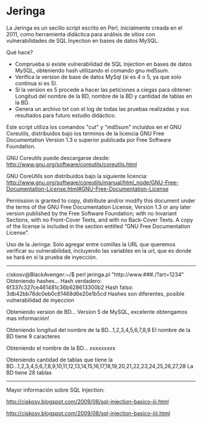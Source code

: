 # Jeringa
La Jeringa es un secillo script escrito en Perl, inicialmente creada en el 2011, como herramienta didáctica para análisis de sitios con vulnerabilidades de SQL Inyection en bases de datos MySQL.

Qué hace?
- Comprueba si existe vulnerabilidad de SQL Injection en bases de datos MySQL, obteniendo hash utilizando el comando gnu md5sum.
- Verifica la version de base de datos MySql (si es 4 o 5, ya que solo continua si es 5).
- Si la version es 5 procede a hacer las peticiones a ciegas para obtener: Longitud del nombre de la BD, nombre de la BD y cantidad de tablas en la BD.
- Genera un archivo txt con el log de todas las pruebas realizadas y sus resultados para futuro estudio didáctico.

Este script utiliza los comandos "cut" y "md5sum" incluídos en el GNU Coreutils, distribuidos bajo los terminos de la licencia GNU Free Documentation Version 1.3 o superior publicada por Free Software Foundation.

GNU Coreutils puede descargarse desde:
http://www.gnu.org/software/coreutils/coreutils.html

GNU CoreUtils son distribuidos bajo la siguiente licencia:
http://www.gnu.org/software/coreutils/manual/html_node/GNU-Free-Documentation-License.html#GNU-Free-Documentation-License

Permission is granted to copy, distribute and/or modify this document under the terms of the GNU Free Documentation License, Version 1.3 or any later version published by the Free Software Foundation; with no Invariant Sections, with no Front-Cover Texts, and with no Back-Cover Texts. A copy of the license is included in the section entitled “GNU Free Documentation License”.

Uso de la Jeringa:
Solo agregar entre comillas la URL que queremos verificar su vulnerabilidad, incluyendo las variables en la url, que es donde se hará en si la prueba de inyección.

-----------------------------------------------------------------------

ciskosv@BlackAvenger:~/$ perl jeringa.pl "http://www.###./?art=1234"
Obteniendo hashes...
Hash verdadero: 6f337c327ce461481c36b628613300b2
Hash falso: 3db42bb78dc0eb0c61468d6e20e1b5cd
Hashes son diferentes, posible vulnerabilidad de inyeccion

Obteniendo version de BD...
Version 5 de MySQL, excelente obtengamos mas información!

Obteniendo longitud del nombre de la BD...1,2,3,4,5,6,7,8,9
El nombre de la BD tiene 9 caracteres

Obteniendo el nombre de la BD...
xxxxxxxxx

Obteniendo cantidad de tablas que tiene la BD...1,2,3,4,5,6,7,8,9,10,11,12,13,14,15,16,17,18,19,20,21,22,23,24,25,26,27,28
La BD tiene 28 tablas

-----------------------------------------------------------------------


Mayor información sobre SQL Injection:

http://ciskosv.blogspot.com/2009/08/sql-injection-basico-iii.html

http://ciskosv.blogspot.com/2009/08/sql-injection-basico-iiii.html


